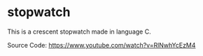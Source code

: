 # stopwatch

This is a crescent stopwatch made in language C. 


Source Code: https://www.youtube.com/watch?v=RlNwhYcEzM4
